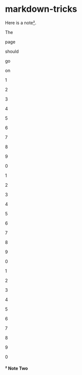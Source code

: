 # markdown-tricks

Here is a note[²].

The

page

should

go

on

1

2

3

4

5

6

7

8

9

0

1

2

3

4

5

6

7

8

9

0

1

2

3

4

5

6

7

8

9

0

#### ² Note Two
[²]:#-note-two
